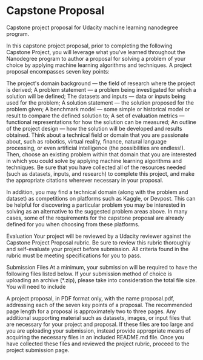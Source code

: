 # Capstone Proposal

Capstone project proposal for Udacity machine learning nanodegree program.


In this capstone project proposal, prior to completing the following Capstone Project, you will leverage what you’ve learned throughout the Nanodegree program to author a proposal for solving a problem of your choice by applying machine learning algorithms and techniques. A project proposal encompasses seven key points:

The project's domain background — the field of research where the project is derived;
A problem statement — a problem being investigated for which a solution will be defined;
The datasets and inputs — data or inputs being used for the problem;
A solution statement — the solution proposed for the problem given;
A benchmark model — some simple or historical model or result to compare the defined solution to;
A set of evaluation metrics — functional representations for how the solution can be measured;
An outline of the project design — how the solution will be developed and results obtained.
Think about a technical field or domain that you are passionate about, such as robotics, virtual reality, finance, natural language processing, or even artificial intelligence (the possibilities are endless!). Then, choose an existing problem within that domain that you are interested in which you could solve by applying machine learning algorithms and techniques. Be sure that you have collected all of the resources needed (such as datasets, inputs, and research) to complete this project, and make the appropriate citations wherever necessary in your proposal.

In addition, you may find a technical domain (along with the problem and dataset) as competitions on platforms such as Kaggle, or Devpost. This can be helpful for discovering a particular problem you may be interested in solving as an alternative to the suggested problem areas above. In many cases, some of the requirements for the capstone proposal are already defined for you when choosing from these platforms.

Evaluation
Your project will be reviewed by a Udacity reviewer against the Capstone Project Proposal rubric. Be sure to review this rubric thoroughly and self-evaluate your project before submission. All criteria found in the rubric must be meeting specifications for you to pass.

Submission Files
At a minimum, your submission will be required to have the following files listed below. If your submission method of choice is uploading an archive (*.zip), please take into consideration the total file size. You will need to include

A project proposal, in PDF format only, with the name proposal.pdf, addressing each of the seven key points of a proposal. The recommended page length for a proposal is approximately two to three pages.
Any additional supporting material such as datasets, images, or input files that are necessary for your project and proposal. If these files are too large and you are uploading your submission, instead provide appropriate means of acquiring the necessary files in an included README.md file.
Once you have collected these files and reviewed the project rubric, proceed to the project submission page.

